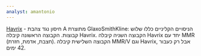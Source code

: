 ```yaml
---
analyst: amantonio
---
```


[Havrix](https://www.gsksource.com/pharma/content/dam/GlaxoSmithKline/US/en/Prescribing_Information/Havrix/pdf/HAVRIX.PDF) - חיסון נגד צהבת A מתוצרת GlaxoSmithKline: הניסויים הקליניים כללו שלוש קבוצות. הקבוצה הראשונה קיבלה Havrix. הקבוצה השניה קיבלה Havrix יחד עם MMR (חצבת, אדמת, חזרת). הקבוצה השלישית קיבלה MMR/V וגם Havrix, אבל רק כעבור 42 ימים.
